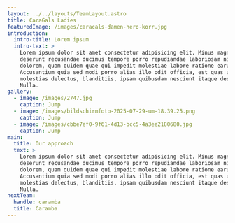 ```yaml
---
layout: ../../layouts/TeamLayout.astro
title: CaraGals Ladies
featuredImage: /images/caracals-damen-hero-korr.jpg
introduction:
  intro-title: Lorem ipsum
  intro-text: >
    Lorem ipsum dolor sit amet consectetur adipisicing elit. Minus magni a
    deserunt recusandae ducimus tempore porro repudiandae laboriosam nisi ut,
    dolorem, quam quidem quae qui impedit molestiae labore ratione earum!
    Accusantium quia sed modi porro alias illo odit officia, est quas unde quod
    molestias delectus, blanditiis, ipsam quibusdam nesciunt itaque deserunt.
    Nulla.
gallery:
  - image: /images/2747.jpg
    caption: Jump
  - image: /images/bildschirmfoto-2025-07-29-um-18.39.25.png
    caption: Jump
  - image: /images/cbbe7ef0-9f61-4d13-bcc5-4a3ee2180680.jpg
    caption: Jump
main:
  title: Our approach
  text: >
    Lorem ipsum dolor sit amet consectetur adipisicing elit. Minus magni a
    deserunt recusandae ducimus tempore porro repudiandae laboriosam nisi ut,
    dolorem, quam quidem quae qui impedit molestiae labore ratione earum!
    Accusantium quia sed modi porro alias illo odit officia, est quas unde quod
    molestias delectus, blanditiis, ipsam quibusdam nesciunt itaque deserunt.
    Nulla.
nextTeam:
  handle: caramba
  title: Caramba
---
```

